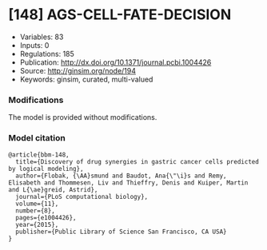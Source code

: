 # \[148\] AGS-CELL-FATE-DECISION

 - Variables: 83
 - Inputs: 0
 - Regulations: 185
 - Publication: http://dx.doi.org/10.1371/journal.pcbi.1004426
 - Source: http://ginsim.org/node/194
 - Keywords: ginsim, curated, multi-valued


### Modifications

The model is provided without modifications.

### Model citation

```
@article{bbm-148,
  title={Discovery of drug synergies in gastric cancer cells predicted by logical modeling},
  author={Flobak, {\AA}smund and Baudot, Ana{\"\i}s and Remy, Elisabeth and Thommesen, Liv and Thieffry, Denis and Kuiper, Martin and L{\ae}greid, Astrid},
  journal={PLoS computational biology},
  volume={11},
  number={8},
  pages={e1004426},
  year={2015},
  publisher={Public Library of Science San Francisco, CA USA}
}

```

